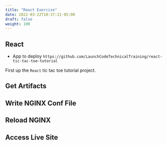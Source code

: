 ```yaml
---
title: "React Exercise"
date: 2022-03-22T10:37:21-05:00
draft: false
weight: 100
---
```


## React

- App to deploy `https://github.com/LaunchCodeTechnicalTraining/react-tic-tac-toe-tutorial`

First up the `React` tic tac toe tutorial project.

## Get Artifacts

## Write NGINX Conf File

## Reload NGINX

## Access Live Site